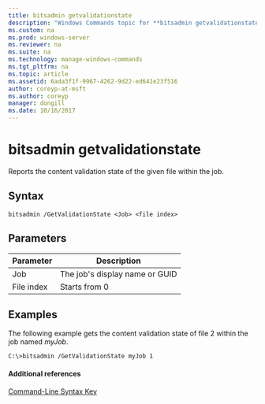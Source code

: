 ```yaml
---
title: bitsadmin getvalidationstate
description: "Windows Commands topic for **bitsadmin getvalidationstate** - Reports the content validation state of the given file within the job. "
ms.custom: na
ms.prod: windows-server
ms.reviewer: na
ms.suite: na
ms.technology: manage-windows-commands
ms.tgt_pltfrm: na
ms.topic: article
ms.assetid: 6ada3f1f-9967-4262-9d22-ed641e23f516
author: coreyp-at-msft
ms.author: coreyp
manager: dongill
ms.date: 10/16/2017
---
```


# bitsadmin getvalidationstate



Reports the content validation state of the given file within the job.

## Syntax

```
bitsadmin /GetValidationState <Job> <file index> 
```

## Parameters

|Parameter|Description|
|---------|-----------|
|Job|The job's display name or GUID|
|File index|Starts from 0|

## <a name="BKMK_examples"></a>Examples

The following example gets the content validation state of file 2 within the job named *myJob*.
```
C:\>bitsadmin /GetValidationState myJob 1
```

#### Additional references

[Command-Line Syntax Key](command-line-syntax-key.md)
